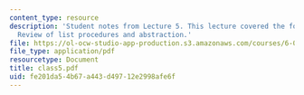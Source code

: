 ```yaml
---
content_type: resource
description: 'Student notes from Lecture 5. This lecture covered the following topics:
  Review of list procedures and abstraction.'
file: https://ol-ocw-studio-app-production.s3.amazonaws.com/courses/6-090-building-programming-experience-a-lead-in-to-6-001-january-iap-2005/fe201da54b67a443d49712e2998afe6f_class5.pdf
file_type: application/pdf
resourcetype: Document
title: class5.pdf
uid: fe201da5-4b67-a443-d497-12e2998afe6f
---
```

